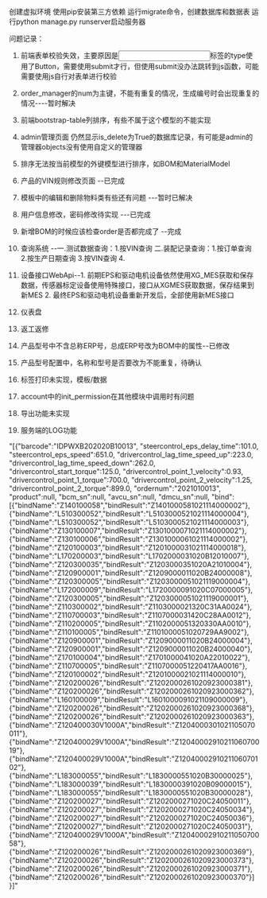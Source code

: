 创建虚拟环境
使用pip安装第三方依赖
运行migrate命令，创建数据库和数据表
运行python manage.py runserver启动服务器

问题记录：
1. 前端表单校验失效，主要原因是<Input>标签的type使用了Button，需要使用submit才行，但使用submit没办法跳转到js函数，可能需要使用js自行对表单进行校验
2. order_manager的num为主键，不能有重复的情况，生成编号时会出现重复的情况----暂时解决
3. 前端bootstrap-table列排序，有些不属于这个模型的不能实现
4. admin管理页面 仍然显示is_delete为True的数据库记录，有可能是admin的管理器objects没有使用自定义的管理器
5. 排序无法按当前模型的外键模型进行排序，如BOM和MaterialModel
6. 产品的VIN规则修改页面 --已完成
7. 模板中的编辑和删除物料类有些还有问题 ---暂时已解决
8. 用户信息修改，密码修改待实现 ---已完成
17. 新增BOM的时候应该检查order是否都完成了  --完成

9. 查询系统 --一.测试数据查询：1.按VIN查询 二.装配记录查询：1.按订单查询 2.按生产日期查询 3.按VIN查询 4.
10. 设备接口WebApi--1. 前期EPS和驱动电机设备依然使用XG_MES获取和保存数据，传感器标定设备使用特殊接口，接口从XGMES获取数据，保存结果到新MES
                   2. 最终EPS和驱动电机设备重新开发后，全部使用新MES接口
11. 仪表盘
12. 返工返修
13. 产品型号中不含总称ERP号，总成ERP号改为BOM中的属性--已修改
14. 产品型号配置中，名称和型号是否要改为不能重复，待确认
15. 标签打印未实现，模板/数据
16. account中的init_permission在其他模块中调用时有问题
17. 导出功能未实现
18. 服务端的LOG功能



"[{\"barcode\":\"IDPWXB202020B10013\",
\"steercontrol_eps_delay_time\":101.0,
\"steercontrol_eps_speed\":651.0,
\"drivercontrol_lag_time_speed_up\":223.0,
\"drivercontrol_lag_time_speed_down\":262.0,
\"drivercontrol_start_torque\":125.0,
\"drivercontrol_point_1_velocity\":0.93,
\"drivercontrol_point_1_torque\":700.0,
\"drivercontrol_point_2_velocity\":1.25,
\"drivercontrol_point_2_torque\":899.0,
\"ordernum\":\"2021010013\",
\"product\":null,
\"bcm_sn\":null,
\"avcu_sn\":null,
\"dmcu_sn\":null,
\"bind\":[{\"bindName\":\"Z140100058\",\"bindResult\":\"Z1401000581021114000002\"},
{\"bindName\":\"L510300052\",\"bindResult\":\"L5103000521021114000004\"},
{\"bindName\":\"L510300052\",\"bindResult\":\"L5103000521021114000003\"},
{\"bindName\":\"Z130100007\",\"bindResult\":\"Z1301000071021114000002\"},
{\"bindName\":\"Z130100006\",\"bindResult\":\"Z1301000061021114000002\"},
{\"bindName\":\"Z120100003\",\"bindResult\":\"Z1201000031021114000018\"},
{\"bindName\":\"L170200003\",\"bindResult\":\"L1702000031020B12010007\"},
{\"bindName\":\"Z120300035\",\"bindResult\":\"Z1203000351020A21010004\"},
{\"bindName\":\"Z120900001\",\"bindResult\":\"Z1209000011020B24000008\"},
{\"bindName\":\"Z120300005\",\"bindResult\":\"Z1203000051021119000004\"},
{\"bindName\":\"L172000009\",\"bindResult\":\"L1720000091020C07000005\"},
{\"bindName\":\"Z120300005\",\"bindResult\":\"Z1203000051021119000001\"},
{\"bindName\":\"Z110300002\",\"bindResult\":\"Z1103000021320C31AA0024\"},
{\"bindName\":\"Z110700003\",\"bindResult\":\"Z1107000031420C28AA0012\"},
{\"bindName\":\"Z110200005\",\"bindResult\":\"Z1102000051320330AA0010\"},
{\"bindName\":\"Z110100005\",\"bindResult\":\"Z1101000051020729AA9002\"},
{\"bindName\":\"Z120900001\",\"bindResult\":\"Z1209000011020B24000004\"},
{\"bindName\":\"Z120900001\",\"bindResult\":\"Z1209000011020B24000040\"},
{\"bindName\":\"Z170100004\",\"bindResult\":\"Z1701000041020A22010022\"},
{\"bindName\":\"Z110700005\",\"bindResult\":\"Z1107000051220417AA0016\"},
{\"bindName\":\"Z120100002\",\"bindResult\":\"Z1201000021021114000010\"},
{\"bindName\":\"Z120200026\",\"bindResult\":\"Z1202000261020923000381\"},
{\"bindName\":\"Z120200026\",\"bindResult\":\"Z1202000261020923000362\"},
{\"bindName\":\"L160100009\",\"bindResult\":\"L1601000091021109000009\"},
{\"bindName\":\"Z120200026\",\"bindResult\":\"Z1202000261020923000368\"},
{\"bindName\":\"Z120200026\",\"bindResult\":\"Z1202000261020923000363\"},
{\"bindName\":\"Z120400030V1000A\",\"bindResult\":\"Z1204000301021105070011\"},
{\"bindName\":\"Z120400029V1000A\",\"bindResult\":\"Z1204000291021106070019\"},
{\"bindName\":\"Z120400029V1000A\",\"bindResult\":\"Z1204000291021106070102\"},
{\"bindName\":\"L183000055\",\"bindResult\":\"L1830000551020B30000025\"},
{\"bindName\":\"L183000039\",\"bindResult\":\"L1830000391020B09000015\"},
{\"bindName\":\"L183000055\",\"bindResult\":\"L1830000551020B30000028\"},
{\"bindName\":\"Z120200027\",\"bindResult\":\"Z1202000271020C24050011\"},
{\"bindName\":\"Z120200027\",\"bindResult\":\"Z1202000271020C24050034\"},
{\"bindName\":\"Z120200027\",\"bindResult\":\"Z1202000271020C24050036\"},
{\"bindName\":\"Z120200027\",\"bindResult\":\"Z1202000271020C24050031\"},
{\"bindName\":\"Z120400029V1000A\",\"bindResult\":\"Z1204000291021105070058\"},
{\"bindName\":\"Z120200026\",\"bindResult\":\"Z1202000261020923000369\"},
{\"bindName\":\"Z120200026\",\"bindResult\":\"Z1202000261020923000373\"},
{\"bindName\":\"Z120200026\",\"bindResult\":\"Z1202000261020923000371\"},
{\"bindName\":\"Z120200026\",\"bindResult\":\"Z1202000261020923000370\"}]
}]"
